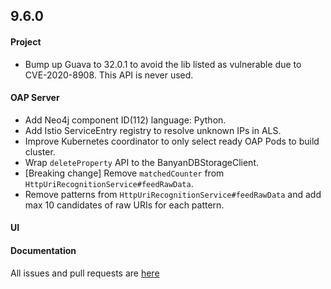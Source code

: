 ## 9.6.0

#### Project

* Bump up Guava to 32.0.1 to avoid the lib listed as vulnerable due to CVE-2020-8908. This API is never used.

#### OAP Server

* Add Neo4j component ID(112) language: Python.
* Add Istio ServiceEntry registry to resolve unknown IPs in ALS.
* Improve Kubernetes coordinator to only select ready OAP Pods to build cluster.
* Wrap `deleteProperty` API to the BanyanDBStorageClient.
* [Breaking change] Remove `matchedCounter` from `HttpUriRecognitionService#feedRawData`.
* Remove patterns from `HttpUriRecognitionService#feedRawData` and add max 10 candidates of raw URIs for each pattern.

#### UI


#### Documentation


All issues and pull requests are [here](https://github.com/apache/skywalking/milestone/181?closed=1)
